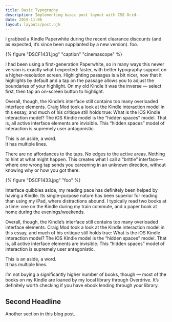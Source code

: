 ```yaml
---
title: Basic Typography
description: Implementing basic post layout with CSS Grid.
date: 2019-11-06
layout: layouts/post.njk
---
```


I grabbed a Kindle Paperwhite during the recent clearance discounts (and as expected, it’s since been supplanted by a new version). foo.

{% figure "DSCF1431.jpg" "caption" "cinemascope" %}

I had been using a first-generation Paperwhite, so in many ways this newer version is exactly what I expected: faster, with better typography support on a higher-resolution screen. Highlighting passages is a bit nicer, now that it highlights by default and a tap on the passage allows you to adjust the boundaries of your highlight. On my old Kindle it was the inverse — select first, then tap an on-screen button to highlight.

<div class="aside-right-wrap">

Overall, though, the Kindle’s interface still contains too many overloaded interface elements. Craig Mod took a look at the Kindle interaction model in this essay, and much of his critique still holds true: What is the iOS Kindle interaction model? The iOS Kindle model is the “hidden spaces” model. That is, all active interface elements are invisible. This “hidden spaces” model of interaction is supremely user antagonistic.

<aside>

This is an aside, a word.<br>It has multiple lines.

</aside>

</div>



There are no affordances to the taps. No edges to the active areas. Nothing to hint at what might happen. This creates what I call a “brittle” interface — where one wrong tap sends you careening in an unknown direction, without knowing why or how you got there. 

{% figure "DSCF1433.jpg" "foo" %}

Interface quibbles aside, my reading pace has definitely been helped by having a Kindle. Its single-purpose nature has been superior for reading than using my iPad, where distractions abound. I typically read two books at a time: one on the Kindle during my train commute, and a paper book at home during the evenings/weekends.

<div class="aside-left-wrap">

Overall, though, the Kindle’s interface still contains too many overloaded interface elements. Craig Mod took a look at the Kindle interaction model in this essay, and much of his critique still holds true: What is the iOS Kindle interaction model? The iOS Kindle model is the “hidden spaces” model. That is, all active interface elements are invisible. This “hidden spaces” model of interaction is supremely user antagonistic.

<aside>

This is an aside, a word.<br>It has multiple lines.

</aside>

</div>

I’m not buying a significantly higher number of books, though — most of the books on my Kindle are loaned by my local library through Overdrive. It’s definitely worth checking if you have ebook lending through your library.

## Second Headline

Another section in this blog post.